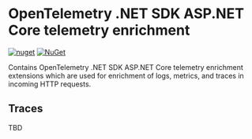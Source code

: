 # OpenTelemetry .NET SDK ASP.NET Core telemetry enrichment

[![nuget](https://img.shields.io/nuget/v/OpenTelemetry.Extensions.Enrichment.AspNetCore.svg)](https://www.nuget.org/packages/OpenTelemetry.Extensions.Enrichment.AspNetCore)
[![NuGet](https://img.shields.io/nuget/dt/OpenTelemetry.Extensions.Enrichment.AspNetCore.svg)](https://www.nuget.org/packages/OpenTelemetry.Extensions.Enrichment.AspNetCore)

Contains OpenTelemetry .NET SDK ASP.NET Core telemetry enrichment extensions
which are used for enrichment of logs, metrics, and traces in incoming HTTP requests.

## Traces

TBD
